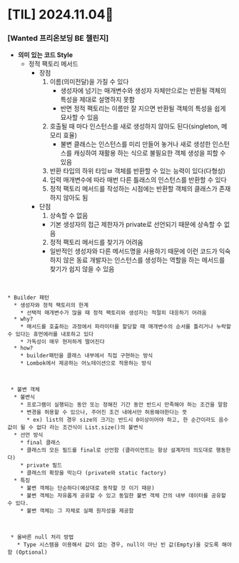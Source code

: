 # [TIL] 2024.11.04📒

### [Wanted 프리온보딩 BE 챌린지]
  * **의미 있는 코드 Style**
    * 정적 팩토리 메서드
      * 장점
        1. 이름(의미전달)을 가질 수 있다
           * 생성자에 넘기는 매개변수와 생성자 자체만으로는 반환될 객체의 특성을 제대로 설명하지 못함
           * 반면 정적 팩토리는 이름만 잘 지으면 반환될 객체의 특성을 쉽게 묘사할 수 있음
        2. 호출될 때 마다 인스턴스를 새로 생성하지 않아도 된다(singleton, 메모리 효율)
           * 불변 클래스는 인스턴스를 미리 만들어 놓거나 새로 생성한 인스턴스를 캐싱하여 재활용 하는 식으로 불필요한 객체 생성을 피할 수 있음
        3. 반환 타입의 하위 타잉ㅂ 객체를 반환할 수 있는 능력이 있다(다형성)
        4. 입력 매개변수에 따라 매번 다른 틀래스의 인스턴스를 반환할 수 있다
        5. 정적 팩토리 메서드를 작성하는 시점에는 반환할 객체의 클래스가 존재하지 않아도 됨
      * 단점
        1. 상속할 수 없음
          * 기본 생성자의 접근 제한자가 private로 선언되기 때문에 상속할 수 없음
        2. 정적 팩토리 메서드를 찾기가 어려움
          * 일반적인 생성자와 다른 메서드명을 사용하기 때문에 이런 코드가 익숙하지 않은 동료 개발자는 인스턴스를 생성하는 역할을 하는 메서드를 찾기가 쉽지 않을 수 있음
   <br>

    * Builder 패턴
      * 생성자와 정적 팩토리의 한계
        * 선택적 매개변수가 많을 때 정적 팩토리와 생성자는 적절히 대응하기 어려움
      * why?
        * 매서드를 호출하는 과정에서 파라미터를 할당할 때 매개변수의 순서를 틀리거나 누락할 수 있다는 휴먼에러를 내포하고 있다
        * 가독성이 매우 현저하게 떨어진다
      * how?
        * builder패턴을 클래스 내부에서 직접 구현하는 방식
        * Lombok에서 제공하는 어노테이션으로 적용하는 방식



     * 불변 객체
      * 불변식
        * 프로그램이 실행되는 동안 또는 정해진 기간 동안 반드시 만족해야 하는 조건을 말함
        * 변경을 허용할 수 있으나, 주어진 조건 내에서만 허용해야한다는 뜻
          * ex) list의 경우 size의 크기는 반드시 0이상이어야 하고, 한 순간이라도 음수값이 될 수 없다 라는 조건식이 List.size()의 불변식
      * 선언 방식
        * final 클래스
        * 클래스의 모든 필드를 final로 선언함 (클라이언트는 항상 설계자의 의도대로 행동한다)
        * private 필드
        * 클래스의 확장을 막는다 (private와 static factory)
      * 특징
        * 불변 객체는 단순하다(예상대로 동작할 것 이기 때문)
        * 불변 객체는 자유롭게 공유할 수 있고 동일한 불변 객체 간의 내부 데이터를 공유할 수 있다.
        * 불변 객체는 그 자체로 실패 원자성을 제공함



     * 올바른 null 처리 방법
       * Type 시스템을 이용해서 값이 없는 경우, null이 아닌 빈 값(Empty)을 갖도록 해야 함 (Optional)
